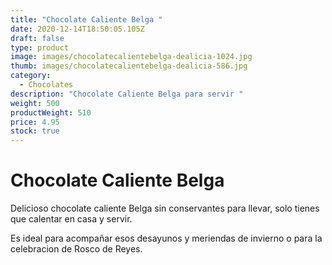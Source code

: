 ```yaml
---
title: "Chocolate Caliente Belga "
date: 2020-12-14T18:50:05.105Z
draft: false
type: product
image: images/chocolatecalientebelga-dealicia-1024.jpg
thumb: images/chocolatecalientebelga-dealicia-586.jpg
category:
  - Chocolates
description: "Chocolate Caliente Belga para servir "
weight: 500
productWeight: 510
price: 4.95
stock: true
---
```

# Chocolate Caliente Belga 

Delicioso chocolate caliente Belga sin conservantes para llevar, solo tienes que calentar en casa y servir. 

Es ideal para acompañar esos desayunos y meriendas de invierno o para la celebracion de Rosco de Reyes.